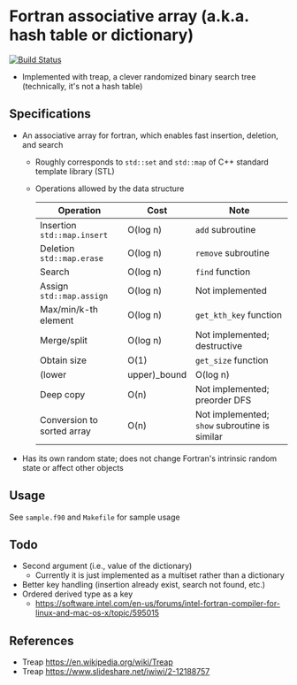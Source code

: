 # Fortran associative array (a.k.a. hash table or dictionary)
[![Build Status](https://travis-ci.org/ysdtkm/fortran_associative_array.svg?branch=master)](https://travis-ci.org/ysdtkm/fortran_associative_array)
* Implemented with treap, a clever randomized binary search tree (technically, it's not a hash table)

## Specifications
* An associative array for fortran, which enables fast insertion, deletion, and search
    * Roughly corresponds to `std::set` and `std::map` of C++ standard template library (STL)
    * Operations allowed by the data structure
    
      |Operation|Cost|Note|
      |----|----|----|
      |Insertion `std::map.insert`|O(log n)|`add` subroutine|
      |Deletion `std::map.erase`|O(log n)|`remove` subroutine|
      |Search|O(log n)|`find` function|
      |Assign `std::map.assign`|O(log n)|Not implemented|
      |Max/min/k-th element|O(log n)|`get_kth_key` function|
      |Merge/split|O(log n)|Not implemented; destructive|
      |Obtain size|O(1)|`get_size` function|
      |(lower|upper)\_bound|O(log n)|Not implemented|
      |Deep copy|O(n)|Not implemented; preorder DFS|
      |Conversion to sorted array|O(n)|Not implemented; `show` subroutine is similar|

* Has its own random state; does not change Fortran's intrinsic random state or affect other objects

## Usage
See `sample.f90` and `Makefile` for sample usage

## Todo
* Second argument (i.e., value of the dictionary)
    * Currently it is just implemented as a multiset rather than a dictionary
* Better key handling (insertion already exist, search not found, etc.)
* Ordered derived type as a key
    * https://software.intel.com/en-us/forums/intel-fortran-compiler-for-linux-and-mac-os-x/topic/595015

## References
* Treap https://en.wikipedia.org/wiki/Treap
* Treap https://www.slideshare.net/iwiwi/2-12188757


